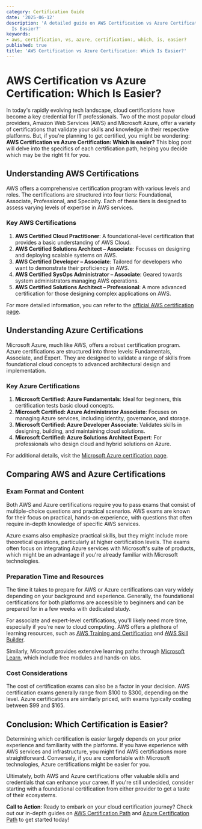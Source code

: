 ```yaml
---
category: Certification Guide
date: '2025-06-12'
description: 'A detailed guide on AWS Certification vs Azure Certification: Which
  Is Easier?'
keywords:
- aws, certification, vs, azure, certification:, which, is, easier?
published: true
title: 'AWS Certification vs Azure Certification: Which Is Easier?'
---
```


# AWS Certification vs Azure Certification: Which Is Easier?

In today's rapidly evolving tech landscape, cloud certifications have become a key credential for IT professionals. Two of the most popular cloud providers, Amazon Web Services (AWS) and Microsoft Azure, offer a variety of certifications that validate your skills and knowledge in their respective platforms. But, if you're planning to get certified, you might be wondering: **AWS Certification vs Azure Certification: Which is easier?** This blog post will delve into the specifics of each certification path, helping you decide which may be the right fit for you.

## Understanding AWS Certifications

AWS offers a comprehensive certification program with various levels and roles. The certifications are structured into four tiers: Foundational, Associate, Professional, and Specialty. Each of these tiers is designed to assess varying levels of expertise in AWS services.

### Key AWS Certifications

1. **AWS Certified Cloud Practitioner**: A foundational-level certification that provides a basic understanding of AWS Cloud.
2. **AWS Certified Solutions Architect – Associate**: Focuses on designing and deploying scalable systems on AWS.
3. **AWS Certified Developer – Associate**: Tailored for developers who want to demonstrate their proficiency in AWS.
4. **AWS Certified SysOps Administrator – Associate**: Geared towards system administrators managing AWS operations.
5. **AWS Certified Solutions Architect – Professional**: A more advanced certification for those designing complex applications on AWS.

For more detailed information, you can refer to the [official AWS certification page](https://aws.amazon.com/certification/).

## Understanding Azure Certifications

Microsoft Azure, much like AWS, offers a robust certification program. Azure certifications are structured into three levels: Fundamentals, Associate, and Expert. They are designed to validate a range of skills from foundational cloud concepts to advanced architectural design and implementation.

### Key Azure Certifications

1. **Microsoft Certified: Azure Fundamentals**: Ideal for beginners, this certification tests basic cloud concepts.
2. **Microsoft Certified: Azure Administrator Associate**: Focuses on managing Azure services, including identity, governance, and storage.
3. **Microsoft Certified: Azure Developer Associate**: Validates skills in designing, building, and maintaining cloud solutions.
4. **Microsoft Certified: Azure Solutions Architect Expert**: For professionals who design cloud and hybrid solutions on Azure.

For additional details, visit the [Microsoft Azure certification page](https://learn.microsoft.com/en-us/certifications/).

## Comparing AWS and Azure Certifications

### Exam Format and Content

Both AWS and Azure certifications require you to pass exams that consist of multiple-choice questions and practical scenarios. AWS exams are known for their focus on practical, hands-on experience, with questions that often require in-depth knowledge of specific AWS services.

Azure exams also emphasize practical skills, but they might include more theoretical questions, particularly at higher certification levels. The exams often focus on integrating Azure services with Microsoft's suite of products, which might be an advantage if you're already familiar with Microsoft technologies.

### Preparation Time and Resources

The time it takes to prepare for AWS or Azure certifications can vary widely depending on your background and experience. Generally, the foundational certifications for both platforms are accessible to beginners and can be prepared for in a few weeks with dedicated study.

For associate and expert-level certifications, you'll likely need more time, especially if you're new to cloud computing. AWS offers a plethora of learning resources, such as [AWS Training and Certification](https://aws.amazon.com/training/) and [AWS Skill Builder](https://www.aws.training/Details/Curriculum?id=20685).

Similarly, Microsoft provides extensive learning paths through [Microsoft Learn](https://learn.microsoft.com/), which include free modules and hands-on labs.

### Cost Considerations

The cost of certification exams can also be a factor in your decision. AWS certification exams generally range from $100 to $300, depending on the level. Azure certifications are similarly priced, with exams typically costing between $99 and $165.

## Conclusion: Which Certification is Easier?

Determining which certification is easier largely depends on your prior experience and familiarity with the platforms. If you have experience with AWS services and infrastructure, you might find AWS certifications more straightforward. Conversely, if you are comfortable with Microsoft technologies, Azure certifications might be easier for you.

Ultimately, both AWS and Azure certifications offer valuable skills and credentials that can enhance your career. If you're still undecided, consider starting with a foundational certification from either provider to get a taste of their ecosystems.

**Call to Action**: Ready to embark on your cloud certification journey? Check out our in-depth guides on [AWS Certification Path](link-to-internal-aws-guide) and [Azure Certification Path](link-to-internal-azure-guide) to get started today!